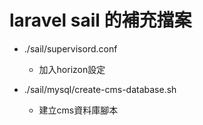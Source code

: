 # laravel sail 的補充擋案

- ./sail/supervisord.conf
  - 加入horizon設定

- ./sail/mysql/create-cms-database.sh
  - 建立cms資料庫腳本
